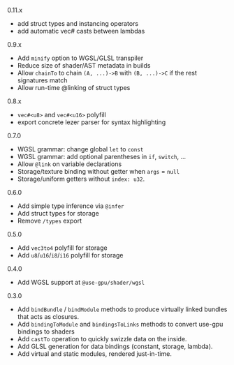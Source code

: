 0.11.x
- add struct types and instancing operators
- add automatic vec# casts between lambdas

0.9.x
- Add `minify` option to WGSL/GLSL transpiler
- Reduce size of shader/AST metadata in builds
- Allow `chainTo` to chain `(A, ...)->B` with `(B, ...)->C` if the rest signatures match
- Allow run-time @linking of struct types

0.8.x
- `vec#<u8>` and `vec#<u16>` polyfill
- export concrete lezer parser for syntax highlighting

0.7.0
- WGSL grammar: change global `let` to `const`
- WGSL grammar: add optional parentheses in `if`, `switch`, ...
- Allow `@link` on variable declarations
- Storage/texture binding without getter when `args` = `null`
- Storage/uniform getters without `index: u32`.

0.6.0
- Add simple type inference via `@infer`
- Add struct types for storage
- Remove `/types` export

0.5.0
- Add `vec3to4` polyfill for storage
- Add `u8`/`u16`/`i8`/`i16` polyfill for storage

0.4.0
- Add WGSL support at `@use-gpu/shader/wgsl`

0.3.0
- Add `bindBundle` / `bindModule` methods to produce virtually linked bundles that acts as closures.
- Add `bindingToModule` and `bindingsToLinks` methods to convert use-gpu bindings to shaders
- Add `castTo` operation to quickly swizzle data on the inside.
- Add GLSL generation for data bindings (constant, storage, lambda).
- Add virtual and static modules, rendered just-in-time.
